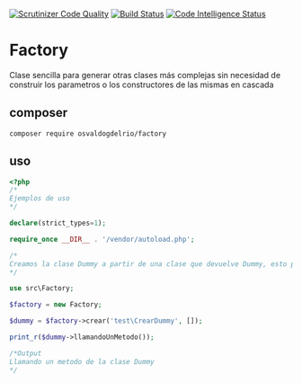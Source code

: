 [![Scrutinizer Code Quality](https://scrutinizer-ci.com/g/OsvaldoGDelRio/factory/badges/quality-score.png?b=main)](https://scrutinizer-ci.com/g/OsvaldoGDelRio/factory/?branch=main)
[![Build Status](https://scrutinizer-ci.com/g/OsvaldoGDelRio/factory/badges/build.png?b=main)](https://scrutinizer-ci.com/g/OsvaldoGDelRio/factory/build-status/main)
[![Code Intelligence Status](https://scrutinizer-ci.com/g/OsvaldoGDelRio/factory/badges/code-intelligence.svg?b=main)](https://scrutinizer-ci.com/code-intelligence)

# Factory

Clase sencilla para generar otras clases más complejas sin necesidad de construir los parametros o los constructores de las mismas en cascada

## composer

```shell
composer require osvaldogdelrio/factory
```

## uso

```php
<?php
/*
Ejemplos de uso
*/

declare(strict_types=1);

require_once __DIR__ . '/vendor/autoload.php';

/*
Creamos la clase Dummy a partir de una clase que devuelve Dummy, esto permite pasar Factory dentro de un contenedor sin necesidad de pasar los parametros del constructor en el momento de la carga de controladores o modelos, se puede pasar una interfaz de Factory
*/

use src\Factory;

$factory = new Factory;

$dummy = $factory->crear('test\CrearDummy', []);

print_r($dummy->llamandoUnMetodo());

/*Output
Llamando un metodo de la clase Dummy
*/
```